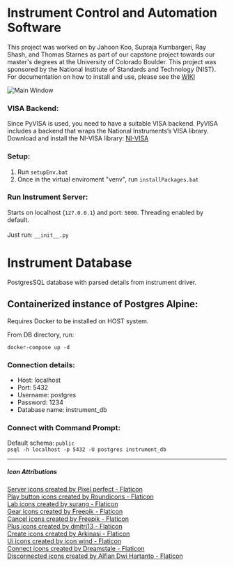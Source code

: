 # Instrument Control and Automation Software

This project was worked on by Jahoon Koo, Supraja Kumbargeri, Ray Shash, and Thomas Starnes as part of our capstone project towards our master's degrees at the University of Colorado Boulder. This project was sponsored by the National Institute of Standards and Technology (NIST). For documentation on how to install and use, please see the [WIKI](https://github.com/DataCQProject/InstrumentServer/wiki)

![Main Window](./Screenshots/Instrument_Server_GUI.PNG)

### VISA Backend:
Since PyVISA is used, you need to have a suitable VISA backend. PyVISA includes a backend that wraps the National Instruments’s VISA library. 
Download and install the NI-VISA library: [NI-VISA](https://www.ni.com/en-us/support/downloads/drivers/download.ni-visa.html#460225)

### Setup:
1. Run `setupEnv.bat`
2. Once in the virtual enviroment "venv", run `installPackages.bat`

### Run Instrument Server:
Starts on localhost (`127.0.0.1`) and port: `5000`. Threading enabled by default. <br> <br>
Just run: `__init__.py`

# Instrument Database
PostgresSQL database with parsed details from instrument driver.

## Containerized instance of Postgres Alpine:

Requires Docker to be installed on HOST system.

From DB directory, run:
```commandline
docker-compose up -d
```

### Connection details:
- Host: localhost  
- Port: 5432  
- Username: postgres  
- Password: 1234  
- Database name: instrument_db  

### Connect with Command Prompt:
Default schema: `public` <br>
`psql -h localhost -p 5432 -U postgres instrument_db`

---
##### Icon Attributions 
<a href="https://www.flaticon.com/free-icons/server" title="server icons">Server icons created by Pixel perfect - Flaticon</a>
<br>
<a href="https://www.flaticon.com/free-icons/play-button" title="play button icons">Play button icons created by Roundicons - Flaticon</a>
<br>
<a href="https://www.flaticon.com/free-icons/lab" title="lab icons">Lab icons created by surang - Flaticon</a>
<br>
<a href="https://www.flaticon.com/free-icons/gear" title="gear icons">Gear icons created by Freepik - Flaticon</a>
<br>
<a href="https://www.flaticon.com/free-icons/cancel" title="cancel icons">Cancel icons created by Freepik - Flaticon</a>
<br>
<a href="https://www.flaticon.com/free-icons/plus" title="plus icons">Plus icons created by dmitri13 - Flaticon</a>
<br>
<a href="https://www.flaticon.com/free-icons/create" title="create icons">Create icons created by Arkinasi - Flaticon</a>
<br>
<a href="https://www.flaticon.com/free-icons/ui" title="ui icons">Ui icons created by icon wind - Flaticon</a>
<br>
<a href="https://www.flaticon.com/free-icons/connect" title="connect icons">Connect icons created by Dreamstale - Flaticon</a>
<br>
<a href="https://www.flaticon.com/free-icons/disconnected" title="disconnected icons">Disconnected icons created by Alfian Dwi Hartanto - Flaticon</a>

